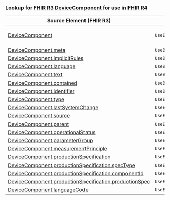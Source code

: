 ### Lookup for [FHIR R3](https://hl7.org/fhir/STU3/) [DeviceComponent](https://hl7.org/fhir/STU3/DeviceComponent.html) for use in [FHIR R4](https://hl7.org/fhir/R4/)

| Source Element (FHIR R3) | Usage | Target |
| -------------- | ----- | ------ |
| [DeviceComponent](https://hl7.org/fhir/STU3/DeviceComponent.html#resource) | `UseExtension` | [http://hl7.org/fhir/3.0/StructureDefinition/extension-DeviceComponent](StructureDefinition-ext-R3-DeviceComponent.html) |
| [DeviceComponent.meta](https://hl7.org/fhir/STU3/DeviceComponent.html#resource) | `UseBasicElement` | [Resource.meta](https://hl7.org/fhir/R4/Resource.html#resource) |
| [DeviceComponent.implicitRules](https://hl7.org/fhir/STU3/DeviceComponent.html#resource) | `UseBasicElement` | [Resource.implicitRules](https://hl7.org/fhir/R4/Resource.html#resource) |
| [DeviceComponent.language](https://hl7.org/fhir/STU3/DeviceComponent.html#resource) | `UseBasicElement` | [Resource.language](https://hl7.org/fhir/R4/Resource.html#resource) |
| [DeviceComponent.text](https://hl7.org/fhir/STU3/DeviceComponent.html#resource) | `UseBasicElement` | [DomainResource.text](https://hl7.org/fhir/R4/DomainResource.html#resource) |
| [DeviceComponent.contained](https://hl7.org/fhir/STU3/DeviceComponent.html#resource) | `UseBasicElement` | [DomainResource.contained](https://hl7.org/fhir/R4/DomainResource.html#resource) |
| [DeviceComponent.identifier](https://hl7.org/fhir/STU3/DeviceComponent.html#resource) | `UseBasicElement` | [Basic.identifier](https://hl7.org/fhir/R4/Basic.html#resource) |
| [DeviceComponent.type](https://hl7.org/fhir/STU3/DeviceComponent.html#resource) | `UseExtensionFromAncestor` | - |
| [DeviceComponent.lastSystemChange](https://hl7.org/fhir/STU3/DeviceComponent.html#resource) | `UseExtensionFromAncestor` | - |
| [DeviceComponent.source](https://hl7.org/fhir/STU3/DeviceComponent.html#resource) | `UseExtensionFromAncestor` | - |
| [DeviceComponent.parent](https://hl7.org/fhir/STU3/DeviceComponent.html#resource) | `UseExtensionFromAncestor` | - |
| [DeviceComponent.operationalStatus](https://hl7.org/fhir/STU3/DeviceComponent.html#resource) | `UseExtensionFromAncestor` | - |
| [DeviceComponent.parameterGroup](https://hl7.org/fhir/STU3/DeviceComponent.html#resource) | `UseExtensionFromAncestor` | - |
| [DeviceComponent.measurementPrinciple](https://hl7.org/fhir/STU3/DeviceComponent.html#resource) | `UseExtensionFromAncestor` | - |
| [DeviceComponent.productionSpecification](https://hl7.org/fhir/STU3/DeviceComponent.html#resource) | `UseExtensionFromAncestor` | - |
| [DeviceComponent.productionSpecification.specType](https://hl7.org/fhir/STU3/DeviceComponent.html#resource) | `UseExtensionFromAncestor` | - |
| [DeviceComponent.productionSpecification.componentId](https://hl7.org/fhir/STU3/DeviceComponent.html#resource) | `UseExtensionFromAncestor` | - |
| [DeviceComponent.productionSpecification.productionSpec](https://hl7.org/fhir/STU3/DeviceComponent.html#resource) | `UseExtensionFromAncestor` | - |
| [DeviceComponent.languageCode](https://hl7.org/fhir/STU3/DeviceComponent.html#resource) | `UseExtensionFromAncestor` | - |
